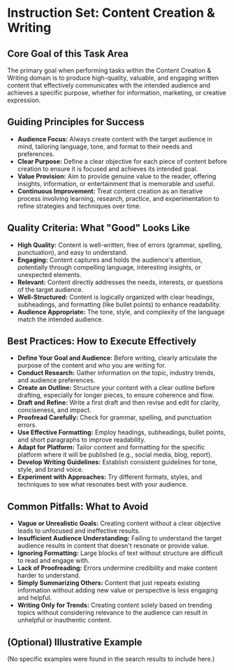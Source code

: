 # Instruction Set: Content Creation & Writing

## Core Goal of this Task Area
The primary goal when performing tasks within the Content Creation & Writing domain is to produce high-quality, valuable, and engaging written content that effectively communicates with the intended audience and achieves a specific purpose, whether for information, marketing, or creative expression.

## Guiding Principles for Success
* **Audience Focus:** Always create content with the target audience in mind, tailoring language, tone, and format to their needs and preferences.
* **Clear Purpose:** Define a clear objective for each piece of content before creation to ensure it is focused and achieves its intended goal.
* **Value Provision:** Aim to provide genuine value to the reader, offering insights, information, or entertainment that is memorable and useful.
* **Continuous Improvement:** Treat content creation as an iterative process involving learning, research, practice, and experimentation to refine strategies and techniques over time.

## Quality Criteria: What "Good" Looks Like
* **High Quality:** Content is well-written, free of errors (grammar, spelling, punctuation), and easy to understand.
* **Engaging:** Content captures and holds the audience's attention, potentially through compelling language, interesting insights, or unexpected elements.
* **Relevant:** Content directly addresses the needs, interests, or questions of the target audience.
* **Well-Structured:** Content is logically organized with clear headings, subheadings, and formatting (like bullet points) to enhance readability.
* **Audience Appropriate:** The tone, style, and complexity of the language match the intended audience.

## Best Practices: How to Execute Effectively
* **Define Your Goal and Audience:** Before writing, clearly articulate the purpose of the content and who you are writing for.
* **Conduct Research:** Gather information on the topic, industry trends, and audience preferences.
* **Create an Outline:** Structure your content with a clear outline before drafting, especially for longer pieces, to ensure coherence and flow.
* **Draft and Refine:** Write a first draft and then revise and edit for clarity, conciseness, and impact.
* **Proofread Carefully:** Check for grammar, spelling, and punctuation errors.
* **Use Effective Formatting:** Employ headings, subheadings, bullet points, and short paragraphs to improve readability.
* **Adapt for Platform:** Tailor content and formatting for the specific platform where it will be published (e.g., social media, blog, report).
* **Develop Writing Guidelines:** Establish consistent guidelines for tone, style, and brand voice.
* **Experiment with Approaches:** Try different formats, styles, and techniques to see what resonates best with your audience.

## Common Pitfalls: What to Avoid
* **Vague or Unrealistic Goals:** Creating content without a clear objective leads to unfocused and ineffective results.
* **Insufficient Audience Understanding:** Failing to understand the target audience results in content that doesn't resonate or provide value.
* **Ignoring Formatting:** Large blocks of text without structure are difficult to read and engage with.
* **Lack of Proofreading:** Errors undermine credibility and make content harder to understand.
* **Simply Summarizing Others:** Content that just repeats existing information without adding new value or perspective is less engaging and helpful.
* **Writing Only for Trends:** Creating content solely based on trending topics without considering relevance to the audience can result in unhelpful or inauthentic content.

## (Optional) Illustrative Example
(No specific examples were found in the search results to include here.)
